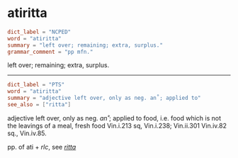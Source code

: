 # atiritta

``` toml
dict_label = "NCPED"
word = "atiritta"
summary = "left over; remaining; extra, surplus."
grammar_comment = "pp mfn."
```

left over; remaining; extra, surplus.

--------------------

``` toml
dict_label = "PTS"
word = "atiritta"
summary = "adjective left over, only as neg. an˚; applied to"
see_also = ["ritta"]
```

adjective left over, only as neg. *an˚*; applied to food, i.e. food which is not the leavings of a meal, fresh food Vin.i.213 sq, Vin.i.238; Vin.ii.301 Vin.iv.82 sq., Vin.iv.85.

pp. of ati \+ *rlc*, see *[ritta](ritta.md)*

